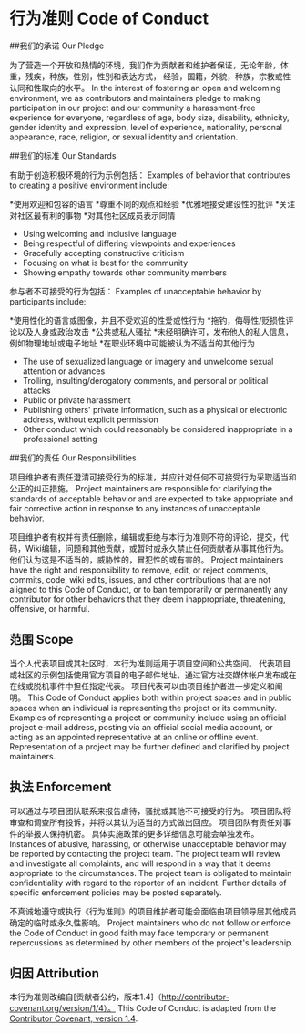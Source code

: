 
# 行为准则 Code of Conduct

##我们的承诺 Our Pledge

为了营造一个开放和热情的环境，我们作为贡献者和维护者保证，无论年龄，体重，残疾，种族，性别，性别和表达方式， 经验，国籍，外貌，种族，宗教或性认同和性取向的水平。
In the interest of fostering an open and welcoming environment, we as contributors and maintainers pledge to making participation in our project and our community a harassment-free experience for everyone, regardless of age, body size, disability, ethnicity, gender identity and expression, level of experience, nationality, personal appearance, race, religion, or sexual identity and orientation.

##我们的标准 Our Standards

有助于创造积极环境的行为示例包括：
Examples of behavior that contributes to creating a positive environment include:

*使用欢迎和包容的语言
*尊重不同的观点和经验
*优雅地接受建设性的批评
*关注对社区最有利的事物
*对其他社区成员表示同情

* Using welcoming and inclusive language
* Being respectful of differing viewpoints and experiences
* Gracefully accepting constructive criticism
* Focusing on what is best for the community
* Showing empathy towards other community members

参与者不可接受的行为包括：
Examples of unacceptable behavior by participants include:

*使用性化的语言或图像，并且不受欢迎的性爱或性行为
*拖钓，侮辱性/贬损性评论以及人身或政治攻击
*公共或私人骚扰
*未经明确许可，发布他人的私人信息，例如物理地址或电子地址
*在职业环境中可能被认为不适当的其他行为

* The use of sexualized language or imagery and unwelcome sexual attention or advances
* Trolling, insulting/derogatory comments, and personal or political attacks
* Public or private harassment
* Publishing others' private information, such as a physical or electronic address, without explicit permission
* Other conduct which could reasonably be considered inappropriate in a professional setting

##我们的责任 Our Responsibilities

项目维护者有责任澄清可接受行为的标准，并应针对任何不可接受行为采取适当和公正的纠正措施。
Project maintainers are responsible for clarifying the standards of acceptable behavior and are expected to take appropriate and fair corrective action in response to any instances of unacceptable behavior.

项目维护者有权并有责任删除，编辑或拒绝与本行为准则不符的评论，提交，代码，Wiki编辑，问题和其他贡献，或暂时或永久禁止任何贡献者从事其他行为。 他们认为这是不适当的，威胁性的，冒犯性的或有害的。
Project maintainers have the right and responsibility to remove, edit, or reject comments, commits, code, wiki edits, issues, and other contributions that are not aligned to this Code of Conduct, or to ban temporarily or permanently any contributor for other behaviors that they deem inappropriate, threatening, offensive, or harmful.

## 范围 Scope

当个人代表项目或其社区时，本行为准则适用于项目空间和公共空间。 代表项目或社区的示例包括使用官方项目的电子邮件地址，通过官方社交媒体帐户发布或在在线或脱机事件中担任指定代表。 项目代表可以由项目维护者进一步定义和阐明。
This Code of Conduct applies both within project spaces and in public spaces when an individual is representing the project or its community. Examples of representing a project or community include using an official project e-mail address, posting via an official social media account, or acting as an appointed representative at an online or offline event. Representation of a project may be further defined and clarified by project maintainers.

## 执法 Enforcement

可以通过与项目团队联系来报告虐待，骚扰或其他不可接受的行为。 项目团队将审查和调查所有投诉，并将以其认为适当的方式做出回应。 项目团队有责任对事件的举报人保持机密。 具体实施政策的更多详细信息可能会单独发布。
Instances of abusive, harassing, or otherwise unacceptable behavior may be reported by contacting the project team. The project team will review and investigate all complaints, and will respond in a way that it deems appropriate to the circumstances. The project team is obligated to maintain confidentiality with regard to the reporter of an incident. Further details of specific enforcement policies may be posted separately.

不真诚地遵守或执行《行为准则》的项目维护者可能会面临由项目领导层其他成员确定的临时或永久性影响。
Project maintainers who do not follow or enforce the Code of Conduct in good faith may face temporary or permanent repercussions as determined by other members of the project's leadership.

## 归因 Attribution

本行为准则改编自[贡献者公约，版本1.4]（http://contributor-covenant.org/version/1/4）。
This Code of Conduct is adapted from the [Contributor Covenant, version 1.4](http://contributor-covenant.org/version/1/4).

